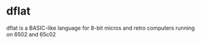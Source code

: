 # dflat
dflat is a BASIC-like language for 8-bit micros and retro computers running on 6502 and 65c02
